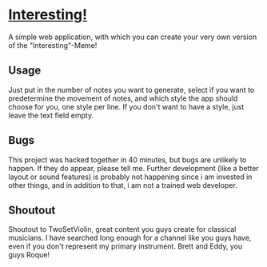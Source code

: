# [Interesting!](https://axelalex2.github.io)

A simple web application, with which you can create your very own version of the "Interesting"-Meme!

## Usage

Just put in the number of notes you want to generate, select if you want to predetermine the movement of notes, and which style the app should choose for you, one style per line. If you don't want to have a style, just leave the text field empty.

## Bugs

This project was hacked together in 40 minutes, but bugs are unlikely to happen. If they do appear, please tell me. Further development (like a better layout or sound features) is probably not happening since i am invested in other things, and in addition to that, i am not a trained web developer.

## Shoutout

Shoutout to TwoSetViolin, great content you guys create for classical musicians. I have searched long enough for a channel like you guys have, even if you don't represent my primary instrument. Brett and Eddy, you guys Roque!
